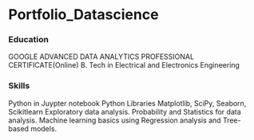 # Portfolio_Datascience

### Education
GOOGLE ADVANCED DATA ANALYTICS PROFESSIONAL CERTIFICATE(Online) 
B. Tech in Electrical and Electronics Engineering

### Skills
Python in Juypter notebook 
Python Libraries Matplotlib, SciPy, Seaborn, Scikitlearn 
Exploratory data analysis. 
Probability and Statistics for data analysis. 
Machine learning basics using Regression analysis and Tree-based models. 
